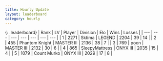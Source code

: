 ```yaml
---
title: Hourly Update
layout: leaderboard
category: hourly
---
```


{: .leaderboard}
| Rank | LV | Player | Division | Elo | Wins | Losses |
| --- | --- | --- | --- | --- | --- | --- |
| <span data-change="0">1</span> | 2271 | <span title="ID: 353063">Sktima</span> | LEGEND | <span data-change="0">2204</span> | <span data-change="0">39</span> | <span data-change="0">14</span> |
| <span data-change="0">2</span> | 455 | <span title="ID: 742939">Phantom Knight</span> | MASTER III | <span data-change="0">2136</span> | <span data-change="0">38</span> | <span data-change="0">7</span> |
| <span data-change="0">3</span> | 769 | <span title="ID: 540690">poon</span> | MASTER III | <span data-change="0">2132</span> | <span data-change="3">30</span> | <span data-change="1">6</span> |
| <span data-change="0">4</span> | 865 | <span title="ID: 153129">SleepyMattress</span> | ONYX III | <span data-change="6">2035</span> | <span data-change="1">15</span> | <span data-change="0">4</span> |
| <span data-change="0">5</span> | 1079 | <span title="ID: 498323">Count Murko</span> | ONYX III | <span data-change="0">2029</span> | <span data-change="0">17</span> | <span data-change="0">8</span> |